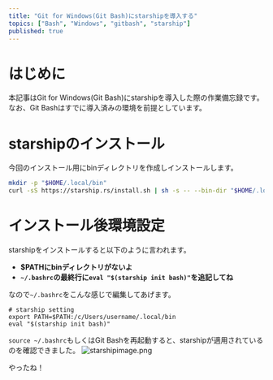 ```yaml
---
title: "Git for Windows(Git Bash)にstarshipを導入する"
topics: ["Bash", "Windows", "gitbash", "starship"]
published: true
---
```


# はじめに

本記事はGit for Windows(Git Bash)にstarshipを導入した際の作業備忘録です。
なお、Git Bashはすでに導入済みの環境を前提としています。

# starshipのインストール

今回のインストール用にbinディレクトリを作成しインストールします。

```bash
mkdir -p "$HOME/.local/bin"
curl -sS https://starship.rs/install.sh | sh -s -- --bin-dir "$HOME/.local/bin"
```

# インストール後環境設定

starshipをインストールすると以下のように言われます。

* **$PATHにbinディレクトリがないよ**
* **`~/.bashrc`の最終行に`eval "$(starship init bash)"`を追記してね**

なので`~/.bashrc`をこんな感じで編集してあげます。

```bash:~/.bashrc
# starship setting
export PATH=$PATH:/c/Users/username/.local/bin
eval "$(starship init bash)"
```

`source ~/.bashrc`もしくはGit Bashを再起動すると、starshipが適用されているのを確認できました。
![starshipimage.png](https://qiita-image-store.s3.ap-northeast-1.amazonaws.com/0/554835/6be8e84b-c736-13eb-228b-ac4d3f0c3ed3.png)

やったね！
